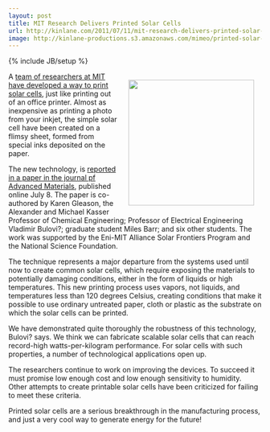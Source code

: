 ```yaml
---
layout: post
title: MIT Research Delivers Printed Solar Cells
url: http://kinlane.com/2011/07/11/mit-research-delivers-printed-solar-cells/
image: http://kinlane-productions.s3.amazonaws.com/mimeo/printed-solar-cells.jpg
---
```

{% include JB/setup %}
<p>
     <img style="padding: 15px;" src="http://kinlane-productions.s3.amazonaws.com/mimeo/printed-solar-cells.jpg"  width="250" align="right" />A <a title="team of researchers at MIT have developed a way to print solar cells" href="http://web.mit.edu/newsoffice/2011/printable-solar-cells-0711.html">team of researchers at MIT have developed a way to print solar cells</a>, just like printing out of an office printer. Almost as inexpensive as printing a photo from your inkjet, the simple solar cell have been created on a flimsy sheet, formed from special inks deposited on the paper.
</p>

<p>
     The new technology, is <a title="reported in a paper in the journal of Advanced materials" href="http://onlinelibrary.wiley.com/doi/10.1002/adma.201101263/abstract">reported in a paper in the journal pf Advanced Materials</a>, published online July 8. The paper is co-authored by Karen Gleason, the Alexander and Michael Kasser Professor of Chemical Engineering; Professor of Electrical Engineering Vladimir Bulovi?; graduate student Miles Barr; and six other students. The work was supported by the Eni-MIT Alliance Solar Frontiers Program and the National Science Foundation.
</p>

<p>
     The technique represents a major departure from the systems used until now to create common solar cells, which require exposing the materials to potentially damaging conditions, either in the form of liquids or high temperatures. This new printing process uses vapors, not liquids, and temperatures less than 120 degrees Celsius, creating conditions that make it possible to use ordinary untreated paper, cloth or plastic as the substrate on which the solar cells can be printed.
</p>

<p>
     We have demonstrated quite thoroughly the robustness of this technology, Bulovi? says. We think we can fabricate scalable solar cells that can reach record-high watts-per-kilogram performance. For solar cells with such properties, a number of technological applications open up.
</p>

<p>
     The researchers continue to work on improving the devices. To succeed it must promise low enough cost and low enough sensitivity to humidity. Other attempts to create printable solar cells have been criticized for failing to meet these criteria.
</p>

<p>
     Printed solar cells are a serious breakthrough in the manufacturing process, and just a very cool way to generate energy for the future!
</p>